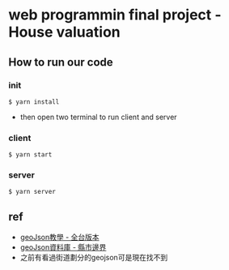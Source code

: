 # web programmin final project - House valuation
## How to run our code

### init
```
$ yarn install
```
* then open two terminal to run client and server
### client
```
$ yarn start
```

### server
```
$ yarn server
```

## ref
* [geoJson教學 - 全台版本](https://www.oxxostudio.tw/articles/201803/google-maps-15-geojson-taiwan.html)
* [geoJson資料庫 - 縣市邊界](https://www.google.com/maps/d/u/0/viewer?ie=UTF8&oe=UTF8&msa=0&mid=1W3LdpU1obRBEtInmFy3YB-Qi968&ll=25.01059083648531%2C121.570992998274&z=14)
* 之前有看過街道劃分的geojson可是現在找不到
